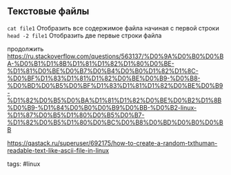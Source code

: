 ## Текстовые файлы
`cat file1`		Отобразить все содержимое файла начиная с первой строки
`head -2 file1`		Отобразить две первые строки файла

продолжить https://ru.stackoverflow.com/questions/563137/%D0%9A%D0%B0%D0%BA-%D0%B1%D1%8B%D1%81%D1%82%D1%80%D0%BE-%D1%81%D0%BE%D0%B7%D0%B4%D0%B0%D1%82%D1%8C-%D0%BF%D1%83%D1%81%D1%82%D0%BE%D0%B9-%D0%B8-%D0%BD%D0%B5%D0%BF%D1%83%D1%81%D1%82%D0%BE%D0%B9-%D1%82%D0%B5%D0%BA%D1%81%D1%82%D0%BE%D0%B2%D1%8B%D0%B9-%D1%84%D0%B0%D0%B9%D0%BB-%D0%B2-linux-%D1%87%D0%B5%D1%80%D0%B5%D0%B7-%D1%82%D0%B5%D1%80%D0%BC%D0%B8%D0%BD%D0%B0%D0%BB

https://qastack.ru/superuser/692175/how-to-create-a-random-txthuman-readable-text-like-ascii-file-in-linux


tags: #linux 